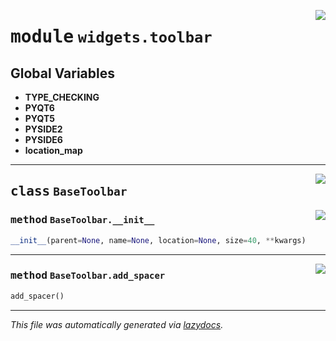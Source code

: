 <!-- markdownlint-disable -->

<a href="https://github.com/qtstrap/qtstrap/blob/master\qtstrap\widgets\toolbar.py#L0"><img align="right" style="float:right;" src="https://img.shields.io/badge/-source-cccccc?style=flat-square"></a>

# <kbd>module</kbd> `widgets.toolbar`




**Global Variables**
---------------
- **TYPE_CHECKING**
- **PYQT6**
- **PYQT5**
- **PYSIDE2**
- **PYSIDE6**
- **location_map**


---

<a href="https://github.com/qtstrap/qtstrap/blob/master\qtstrap\widgets\toolbar.py#L13"><img align="right" style="float:right;" src="https://img.shields.io/badge/-source-cccccc?style=flat-square"></a>

## <kbd>class</kbd> `BaseToolbar`




<a href="https://github.com/qtstrap/qtstrap/blob/master\qtstrap\widgets\toolbar.py#L14"><img align="right" style="float:right;" src="https://img.shields.io/badge/-source-cccccc?style=flat-square"></a>

### <kbd>method</kbd> `BaseToolbar.__init__`

```python
__init__(parent=None, name=None, location=None, size=40, **kwargs)
```








---

<a href="https://github.com/qtstrap/qtstrap/blob/master\qtstrap\widgets\toolbar.py#L27"><img align="right" style="float:right;" src="https://img.shields.io/badge/-source-cccccc?style=flat-square"></a>

### <kbd>method</kbd> `BaseToolbar.add_spacer`

```python
add_spacer()
```








---

_This file was automatically generated via [lazydocs](https://github.com/ml-tooling/lazydocs)._
